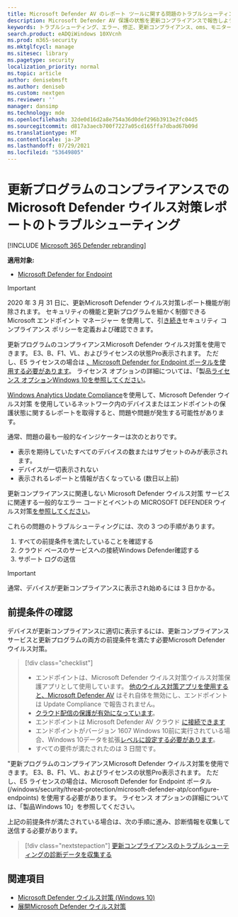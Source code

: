 ```yaml
---
title: Microsoft Defender AV のレポート ツールに関する問題のトラブルシューティング
description: Microsoft Defender AV 保護の状態を更新コンプライアンスで報告しようとするときに一般的な問題を特定して解決する
keywords: トラブルシューティング、エラー、修正、更新コンプライアンス、oms、モニター、レポート、Microsoft Defender AV
search.product: eADQiWindows 10XVcnh
ms.prod: m365-security
ms.mktglfcycl: manage
ms.sitesec: library
ms.pagetype: security
localization_priority: normal
ms.topic: article
author: denisebmsft
ms.author: deniseb
ms.custom: nextgen
ms.reviewer: ''
manager: dansimp
ms.technology: mde
ms.openlocfilehash: 32de0d16d2a8e754a36d0def296b3913e2fc04d5
ms.sourcegitcommit: d817a3aecb700f7227a05cd165ffa7dbad67b09d
ms.translationtype: MT
ms.contentlocale: ja-JP
ms.lasthandoff: 07/29/2021
ms.locfileid: "53649805"
---
```

# <a name="troubleshoot-microsoft-defender-antivirus-reporting-in-update-compliance"></a>更新プログラムのコンプライアンスでの Microsoft Defender ウイルス対策レポートのトラブルシューティング

[!INCLUDE [Microsoft 365 Defender rebranding](../../includes/microsoft-defender.md)]


**適用対象:**

- [Microsoft Defender for Endpoint](/microsoft-365/security/defender-endpoint/)

> [!IMPORTANT]
> 2020 年 3 月 31 日に、更新Microsoft Defender ウイルス対策レポート機能が削除されます。 セキュリティの機能と更新プログラムを細かく制御できる Microsoft エンドポイント マネージャー を使用して、引[き続き](https://www.microsoft.com/microsoft-365/microsoft-endpoint-manager)セキュリティ コンプライアンス ポリシーを定義および確認できます。

更新プログラムのコンプライアンスMicrosoft Defender ウイルス対策を使用できます。 E3、B、F1、VL、およびライセンスの状態Pro表示されます。 ただし、E5 ライセンスの場合は [、Microsoft Defender for Endpoint ポータルを使用する必要があります](/windows/security/threat-protection/microsoft-defender-atp/configure-endpoints)。 ライセンス オプションの詳細については、「製品[ライセンス オプションWindows 10を参照してください](https://www.microsoft.com/licensing/product-licensing/windows10.aspx)。

[Windows Analytics Update Compliance](/windows/deployment/update/update-compliance-using#wdav-assessment)を使用して、Microsoft Defender ウイルス対策 を使用しているネットワーク内のデバイスまたはエンドポイントの保護状態に関するレポートを取得すると、問題や問題が発生する可能性があります。

通常、問題の最も一般的なインジケーターは次のとおりです。
- 表示を期待していたすべてのデバイスの数またはサブセットのみが表示されます。
- デバイスが一切表示されない
- 表示されるレポートと情報が古くなっている (数日以上前)

更新コンプライアンスに関連しない Microsoft Defender ウイルス対策 サービスに関連する一般的なエラー コードとイベントの MICROSOFT DEFENDER ウイルス対策[を参照してください](troubleshoot-microsoft-defender-antivirus.md)。 

これらの問題のトラブルシューティングには、次の 3 つの手順があります。

1. すべての前提条件を満たしていることを確認する
2. クラウド ベースのサービスへの接続Windows Defender確認する
3. サポート ログの送信

>[!IMPORTANT]
>通常、デバイスが更新コンプライアンスに表示され始めるには 3 日かかる。


## <a name="confirm-prerequisites"></a>前提条件の確認

デバイスが更新コンプライアンスに適切に表示するには、更新コンプライアンス サービスと更新プログラムの両方の前提条件を満たす必要Microsoft Defender ウイルス対策。

>[!div class="checklist"]
>- エンドポイントは、Microsoft Defender ウイルス対策ウイルス対策保護アプリとして使用しています。 [他のウイルス対策アプリを使用すると、Microsoft Defender AV](microsoft-defender-antivirus-compatibility.md) はそれ自体を無効にし、エンドポイントは Update Compliance で報告されません。
> - [クラウド配信の保護が有効になっています](enable-cloud-protection-microsoft-defender-antivirus.md)。
> - エンドポイントは Microsoft Defender AV クラウド [に接続できます](configure-network-connections-microsoft-defender-antivirus.md#validate-connections-between-your-network-and-the-cloud)
> - エンドポイントがバージョン 1607 Windows 10前に実行されている場合、Windows 10データを拡張[レベルに設定する必要があります](/windows/configuration/configure-windows-diagnostic-data-in-your-organization#enhanced-level)。
> - すべての要件が満たされたのは 3 日間です。

"更新プログラムのコンプライアンスMicrosoft Defender ウイルス対策を使用できます。 E3、B、F1、VL、およびライセンスの状態Pro表示されます。 ただし、E5 ライセンスの場合は、Microsoft Defender for Endpoint ポータル (/windows/security/threat-protection/microsoft-defender-atp/configure-endpoints) を使用する必要があります。 ライセンス オプションの詳細については、「製品Windows 10」を参照してください。

上記の前提条件が満たされている場合は、次の手順に進み、診断情報を収集して送信する必要があります。

> [!div class="nextstepaction"]
> [更新コンプライアンスのトラブルシューティングの診断データを収集する](collect-diagnostic-data.md)  

## <a name="related-topics"></a>関連項目

- [Microsoft Defender ウイルス対策 (Windows 10)](microsoft-defender-antivirus-in-windows-10.md)
- [展開Microsoft Defender ウイルス対策](deploy-manage-report-microsoft-defender-antivirus.md)